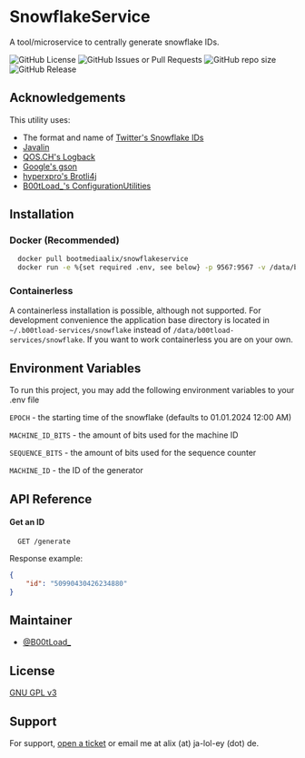 
# SnowflakeService

A tool/microservice to centrally generate snowflake IDs.

![GitHub License](https://img.shields.io/github/license/B00tLoad/SnowflakeService)
![GitHub Issues or Pull Requests](https://img.shields.io/github/issues/B00tLoad/SnowflakeService)
![GitHub repo size](https://img.shields.io/github/repo-size/B00tLoad/SnowflakeService)
![GitHub Release](https://img.shields.io/github/v/release/B00tLoad/SnowflakeService)
## Acknowledgements
This utility uses:
- The format and name of [Twitter's Snowflake IDs](https://blog.twitter.com/engineering/en_us/a/2010/announcing-snowflake)
- [Javalin](https://github.com/javalin/javalin)
- [QOS.CH's Logback](https://github.com/qos-ch/logback)
- [Google's gson](https://github.com/google/gson)
- [hyperxpro's Brotli4j](https://github.com/hyperxpro/Brotli4j)
- [B00tLoad_'s ConfigurationUtilities](https://github.com/B00tLoad/Configurationutilities)

## Installation

### Docker (Recommended)

```bash
  docker pull bootmediaalix/snowflakeservice
  docker run -e %{set required .env, see below} -p 9567:9567 -v /data/b00tload-services/snowflake:%{desired path on host} bootmediaalix/snowflakeservice
```
### Containerless
A containerless installation is possible, although not supported. For development convenience the application base directory is located in `~/.b00tload-services/snowflake` instead of `/data/b00tload-services/snowflake`.
If you want to work containerless you are on your own.
## Environment Variables

To run this project, you may add the following environment variables to your .env file

`EPOCH` - the starting time of the snowflake (defaults to 01.01.2024 12:00 AM)

`MACHINE_ID_BITS` - the amount of bits used for the machine ID

`SEQUENCE_BITS` - the amount of bits used for the sequence counter

`MACHINE_ID` - the ID of the generator



## API Reference

#### Get an ID

```http
  GET /generate
```

Response example:
```json
{
    "id": "50990430426234880"
}
```

## Maintainer

- [@B00tLoad_](https://www.github.com/B00tLoad)


## License

[GNU GPL v3](https://github.com/B00tLoad/SnowflakeService/blob/master/LICENSE)


## Support

For support, [open a ticket](https://github.com/B00tLoad/SnowflakeService/issues) or email me at alix (at) ja-lol-ey (dot) de.

